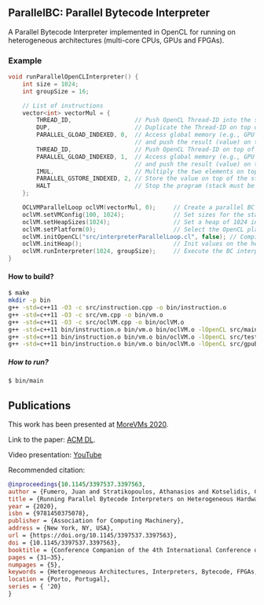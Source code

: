 ## ParallelBC: Parallel Bytecode Interpreter 

A Parallel Bytecode Interpreter implemented in OpenCL for running on heterogeneous architectures (multi-core CPUs, GPUs and FPGAs).


### Example

```cpp
void runParallelOpenCLInterpreter() {
    int size = 1024;
    int groupSize = 16;

    // List of instructions 
    vector<int> vectorMul = {
        THREAD_ID,                  // Push OpenCL Thread-ID into the stack
        DUP,                        // Duplicate the Thread-ID on top of the stack
        PARALLEL_GLOAD_INDEXED, 0,  // Access global memory (e.g., GPU's global memory) using the thread-id and heap index 0
                                    // and push the result (value) on top of the stack
        THREAD_ID,                  // Push OpenCL Thread-ID on top of the stack
        PARALLEL_GLOAD_INDEXED, 1,  // Access global memory (e.g., GPU's global memory) using the thread-id and heap index 1
                                    // and push the result (value) on top of the stack      
        IMUL,                       // Multiply the two elements on top of the stack and push the result
        PARALLEL_GSTORE_INDEXED, 2, // Store the value on top of the stack into global memory (heap 2).
        HALT                        // Stop the program (stack must be empty)
    };

    OCLVMParallelLoop oclVM(vectorMul, 0);     // Create a parallel BC Interpreter and VM
    oclVM.setVMConfig(100, 1024);              // Set sizes for the stack and data sections
    oclVM.setHeapSizes(1024);                  // Set a heap of 1024 int values
    oclVM.setPlatform(0);                      // Select the OpenCL platform 0 for execution
    oclVM.initOpenCL("src/interpreterParallelLoop.cl", false); // Compile the OpenCL BC Interpreter. The second parameter is for FPGA execution. 
    oclVM.initHeap();                          // Init values on the heap
    oclVM.runInterpreter(1024, groupSize);     // Execute the BC interpreter using 1024 threads and groupsize of 16 threads. 
}
```

#### How to build?

```bash
$ make 
mkdir -p bin
g++ -std=c++11 -O3 -c src/instruction.cpp -o bin/instruction.o
g++ -std=c++11 -O3 -c src/vm.cpp -o bin/vm.o
g++ -std=c++11 -O3 -c src/oclVM.cpp -o bin/oclVM.o
g++ -std=c++11 bin/instruction.o bin/vm.o bin/oclVM.o -lOpenCL src/main.cpp -o bin/main
g++ -std=c++11 bin/instruction.o bin/vm.o bin/oclVM.o -lOpenCL src/testFPGA.cpp -o bin/testFPGA
g++ -std=c++11 bin/instruction.o bin/vm.o bin/oclVM.o -lOpenCL src/gpuBenchmark.cpp -o bin/gpuBenchmark
```

##### How to run? 

```bash
$ bin/main
```


## Publications

This work has been presented at [MoreVMs 2020](https://2020.programming-conference.org/details/MoreVMs-2020-papers/7/Running-Parallel-Bytecode-Interpreters-on-Heterogeneous-Hardware).

Link to the paper: [ACM DL](https://dl.acm.org/doi/abs/10.1145/3397537.3397563).

Video presentation: [YouTube](https://www.youtube.com/watch?v=mok6crMdKgI)

Recommended citation:

```bibtex
@inproceedings{10.1145/3397537.3397563,
author = {Fumero, Juan and Stratikopoulos, Athanasios and Kotselidis, Christos},
title = {Running Parallel Bytecode Interpreters on Heterogeneous Hardware},
year = {2020},
isbn = {9781450375078},
publisher = {Association for Computing Machinery},
address = {New York, NY, USA},
url = {https://doi.org/10.1145/3397537.3397563},
doi = {10.1145/3397537.3397563},
booktitle = {Conference Companion of the 4th International Conference on Art, Science, and Engineering of Programming},
pages = {31–35},
numpages = {5},
keywords = {Heterogeneous Architectures, Interpreters, Bytecode, FPGAs, GPUs},
location = {Porto, Portugal},
series = { '20}
}
```
